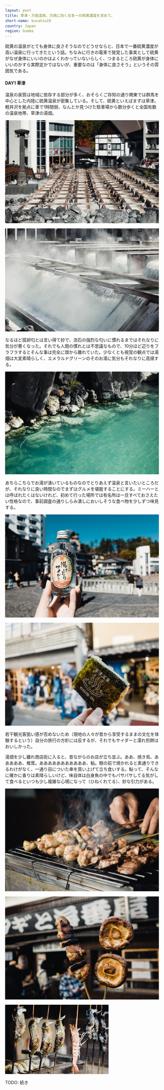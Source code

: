 ```yaml
---
layout: post
title: 草津・万座温泉。万病に効く日本一の硫黄濃度を求めて。
short-name: kusatsu19
country: Japan
region: Gumma
---
```

硫黄の温泉がとても身体に良さそうなのでどうせならと、日本で一番硫黄濃度が高い温泉に行ってきたという話。ちなみに行きの電車で発覚した事実として硫黄がなぜ身体にいいのかはよくわかっていないらしく、つまるところ硫黄が身体にいいのかすら実際定かではないが、重要なのは「身体に良さそう」というその雰囲気である。

#### DAY1 草津 
温泉の泉質は地域に依存する部分が多く、おそらくご存知の通り関東では群馬を中心とした内陸に硫黄温泉が密集している。そして、硫黄といえばまずは草津。軽井沢を拠点に車で1時間弱、なんとか見つけた駐車場から数分歩くと全国有数の温泉地帯、草津の湯畑。  

![湯畑](/assets/images/posts/kusatsu19/yubata.jpg)  

![湯畑アップ](/assets/images/posts/kusatsu19/yubata-close.jpg)  

なるほど腐卵匂とは言い得て妙で、流石の強烈な匂いに慣れるまではそれなりに気分が悪くなった。それでも人間の慣れとは不思議なもので、10分ほど辺りをフラフラするとそんな事は完全に頭から離れていた。少なくとも視覚の観点では湯畑は大変素晴らしく、エメラルドグリーンのそのお湯に気分もそれなりに高揚する。

![湯畑緑色](/assets/images/posts/kusatsu19/yubata-green.jpg)  

あちらこちらでお湯が湧いているものなのでとりあえず温泉と言いたいところだが、それなりに良い時間なのでまずはグルメを堪能することにする。ミーハーとは呼ばれたくはないけれど、初めて行った場所では有名所は一旦すべておさえたい性格なので、事前調査の通りしらみ潰しにおいしそうな食べ物を少しずつ味見する。

![湯畑緑色](/assets/images/posts/kusatsu19/yubata-cider.jpg)  

![湯畑緑色](/assets/images/posts/kusatsu19/senbei.jpg)  

若干観光客狙い感が否めないため（現地の人々が昔から享受するままの文化を体験するという）自分の旅行の方針には反するが、それでもサイダーと濡れ煎餅はおいしかった。  

湯畑を少し離れ商店街に入ると、昔ながらのお店が立ち並ぶ。ああ、焼き鳥、あああああ、椎茸。あああああああああああ、鮎。眼の前で焼かれると素通りできるわけがなく、一通り目についた串を買い上げて立ち食いする。鮎って、そんなに確かに香りは素晴らしいけど、味自体は白身魚の中でもパサパサしてる気がして食べるといつも少し複雑な心境になって（ひねくれてる）、妙な引力がある。

![焼き鳥](/assets/images/posts/kusatsu19/yakitori.jpg)  

![椎茸](/assets/images/posts/kusatsu19/shiitake.jpg)  

![鮎](/assets/images/posts/kusatsu19/ayu.jpg)


TODO: 続き